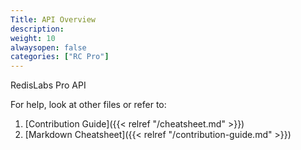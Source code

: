 ```yaml
---
Title: API Overview
description: 
weight: 10
alwaysopen: false
categories: ["RC Pro"]
---
```


RedisLabs Pro API 


For help, look at other files or refer to:

1. [Contribution Guide]({{< relref "/cheatsheet.md" >}})
1. [Markdown Cheatsheet]({{< relref "/contribution-guide.md" >}})
